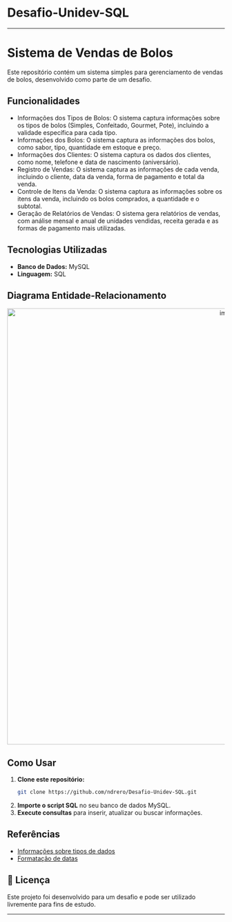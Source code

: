 # Desafio-Unidev-SQL

---

# Sistema de Vendas de Bolos  

Este repositório contém um sistema simples para gerenciamento de vendas de bolos, desenvolvido como parte de um desafio. 

## Funcionalidades  
- Informações dos Tipos de Bolos: O sistema captura informações sobre os tipos de bolos (Simples, Confeitado, Gourmet, Pote), incluindo a validade específica para cada tipo.
- Informações dos Bolos: O sistema captura as informações dos bolos, como sabor, tipo, quantidade em estoque e preço.
- Informações dos Clientes: O sistema captura os dados dos clientes, como nome, telefone e data de nascimento (aniversário).
- Registro de Vendas: O sistema captura as informações de cada venda, incluindo o cliente, data da venda, forma de pagamento e total da venda.
- Controle de Itens da Venda: O sistema captura as informações sobre os itens da venda, incluindo os bolos comprados, a quantidade e o subtotal.
- Geração de Relatórios de Vendas: O sistema gera relatórios de vendas, com análise mensal e anual de unidades vendidas, receita gerada e as formas de pagamento mais utilizadas.

## Tecnologias Utilizadas  
- **Banco de Dados:** MySQL  
- **Linguagem:** SQL  

## Diagrama Entidade-Relacionamento
<div align="center">
  <img width="1009" alt="image" src="https://github.com/user-attachments/assets/e7eb8670-5af8-46cf-b21b-885c659953c8" />
</div>


## Como Usar  
1. **Clone este repositório:**  
   ```bash
   git clone https://github.com/ndrero/Desafio-Unidev-SQL.git
   ```
2. **Importe o script SQL** no seu banco de dados MySQL.  
3. **Execute consultas** para inserir, atualizar ou buscar informações.  

## Referências  
- [Informações sobre tipos de dados](https://www.w3schools.com/sql/sql_datatypes.asp)  
- [Formatação de datas](https://www.w3schools.com/sql/func_mysql_date_format.asp)  

## 📜 Licença  
Este projeto foi desenvolvido para um desafio e pode ser utilizado livremente para fins de estudo.  

---
